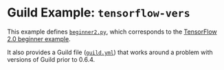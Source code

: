 # Guild Example: `tensorflow-vers`

This example defines [`beginner2.py`](beginner2.py), which corresponds
to the [TensorFlow 2.0 beginner
example](https://www.tensorflow.org/beta/tutorials/quickstart/beginner).

It also provides a Guild file ([`guild.yml`](guild.yml)) that works
around a problem with versions of Guild prior to 0.6.4.
